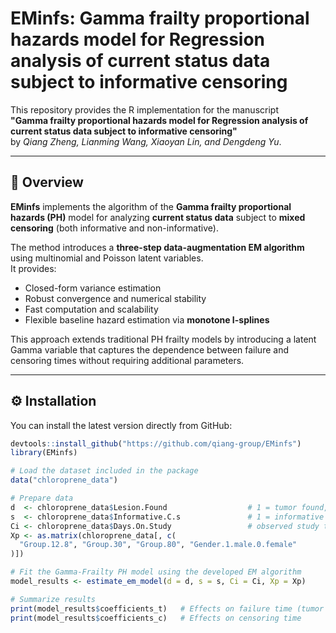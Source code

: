 # EMinfs: Gamma frailty proportional hazards model for Regression analysis of current status data subject to informative censoring

This repository provides the R implementation for the manuscript  
**"Gamma frailty proportional hazards model for Regression analysis of current status data subject to informative censoring"**  
by *Qiang Zheng, Lianming Wang, Xiaoyan Lin, and Dengdeng Yu*.

---

## 🧭 Overview

**EMinfs** implements the algorithm of the **Gamma frailty proportional hazards (PH)** model for analyzing **current status data** subject to **mixed censoring** (both informative and non-informative).  

The method introduces a **three-step data-augmentation EM algorithm** using multinomial and Poisson latent variables.  
It provides:
- Closed-form variance estimation  
- Robust convergence and numerical stability  
- Fast computation and scalability  
- Flexible baseline hazard estimation via **monotone I-splines**

This approach extends traditional PH frailty models by introducing a latent Gamma variable that captures the dependence between failure and censoring times without requiring additional parameters.

---

## ⚙️ Installation

You can install the latest version directly from GitHub:

```r
devtools::install_github("https://github.com/qiang-group/EMinfs")
library(EMinfs)

# Load the dataset included in the package
data("chloroprene_data")

# Prepare data
d  <- chloroprene_data$Lesion.Found                  # 1 = tumor found, 0 = none
s  <- chloroprene_data$Informative.C.s               # 1 = informative censoring
Ci <- chloroprene_data$Days.On.Study                 # observed study time
Xp <- as.matrix(chloroprene_data[, c(
  "Group.12.8", "Group.30", "Group.80", "Gender.1.male.0.female"
)])

# Fit the Gamma-Frailty PH model using the developed EM algorithm
model_results <- estimate_em_model(d = d, s = s, Ci = Ci, Xp = Xp)

# Summarize results
print(model_results$coefficients_t)   # Effects on failure time (tumor onset)
print(model_results$coefficients_c)   # Effects on censoring time
